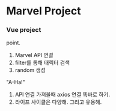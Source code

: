 # Marvel Project

### Vue project

point. 
1. Marvel API 연결
2. filter를 통해 태릭터 검색
3. random 생성

"A-Ha!"
1. API 연결 가져올때 axios 연결 똑바로 하기.
2. 라이프 사이클은 다양해. 그리고 유용해.
